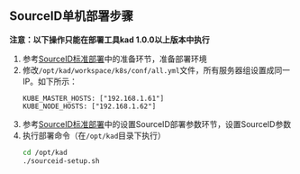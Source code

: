 ## SourceID单机部署步骤

**注意：以下操作只能在部署工具kad 1.0.0以上版本中执行**

1. 参考[SourceID标准部署](docs/ruijie/sourceid/getting-started.md)中的准备环节，准备部署环境
1. 修改`/opt/kad/workspace/k8s/conf/all.yml`文件，所有服务器组设置成同一IP。如下所示：
    ```
    KUBE_MASTER_HOSTS: ["192.168.1.61"]
    KUBE_NODE_HOSTS: ["192.168.1.62"]
    ```
1. 参考[SourceID标准部署](docs/ruijie/sourceid/getting-started.md)中的设置SourceID部署参数环节，设置SourceID参数
1. 执行部署命令（在`/opt/kad`目录下执行）
   ```bash
   cd /opt/kad
   ./sourceid-setup.sh
   ```
